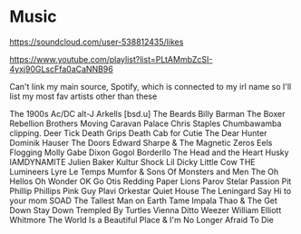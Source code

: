# Music

https://soundcloud.com/user-538812435/likes

https://www.youtube.com/playlist?list=PLtAMmbZcSI-4yxj90GLscFfa0aCaNNB96

Can't link my main source, Spotify, which is connected to my irl name so I'll list my most fav artists other than these

The 1900s
Ac/DC
alt-J
Arkells
[bsd.u]
The Beards
Billy Barman
The Boxer Rebellion
Brothers Moving
Caravan Palace
Chris Staples
Chumbawamba
clipping.
Deer Tick
Death Grips
Death Cab for Cutie
The Dear Hunter
Dominik Hauser
The Doors
Edward Sharpe & The Magnetic Zeros
Eels
Flogging Molly
Gabe Dixon
Gogol Borderllo
The Head and the Heart
Husky
IAMDYNAMITE
Julien Baker
Kultur Shock
Lil Dicky
Little Cow
THE Lumineers
Lyre Le Temps
Mumfor & Sons
Of Monsters and Men
The Oh Hellos
Oh Wonder
OK Go
Otis Redding
Paper Lions
Parov Stelar
Passion Pit
Phillip Phillips
Pink Guy
Plavi Orkestar
Quiet House
The Leningard
Say Hi to your mom
SOAD
The Tallest Man on Earth
Tame Impala
Thao & The Get Down Stay Down
Trempled By Turtles
Vienna Ditto
Weezer
William Elliott Whitmore
The World Is a Beautiful Place & I'm No Longer Afraid To Die
